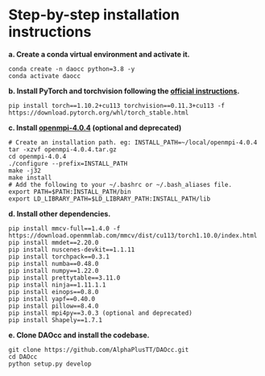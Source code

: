 # Step-by-step installation instructions

**a. Create a conda virtual environment and activate it.**
```shell
conda create -n daocc python=3.8 -y
conda activate daocc
```

**b. Install PyTorch and torchvision following the [official instructions](https://pytorch.org/).**
```shell
pip install torch==1.10.2+cu113 torchvision==0.11.3+cu113 -f https://download.pytorch.org/whl/torch_stable.html
```

**c. Install [openmpi-4.0.4](https://www.open-mpi.org/software/ompi/v4.0/) (optional and deprecated)**
```shell
# Create an installation path. eg: INSTALL_PATH=~/local/openmpi-4.0.4
tar -xzvf openmpi-4.0.4.tar.gz
cd openmpi-4.0.4
./configure --prefix=INSTALL_PATH
make -j32
make install
# Add the following to your ~/.bashrc or ~/.bash_aliases file.
export PATH=$PATH:INSTALL_PATH/bin
export LD_LIBRARY_PATH=$LD_LIBRARY_PATH:INSTALL_PATH/lib
```

**d. Install other dependencies.**
```shell
pip install mmcv-full==1.4.0 -f https://download.openmmlab.com/mmcv/dist/cu113/torch1.10.0/index.html
pip install mmdet==2.20.0
pip install nuscenes-devkit==1.1.11
pip install torchpack==0.3.1
pip install numba==0.48.0
pip install numpy==1.22.0
pip install prettytable==3.11.0
pip install ninja==1.11.1.1
pip install einops==0.8.0
pip install yapf==0.40.0
pip install pillow==8.4.0
pip install mpi4py==3.0.3 (optional and deprecated)
pip install Shapely==1.7.1
```

**e. Clone DAOcc and install the codebase.**
```shell
git clone https://github.com/AlphaPlusTT/DAOcc.git
cd DAOcc
python setup.py develop
```
